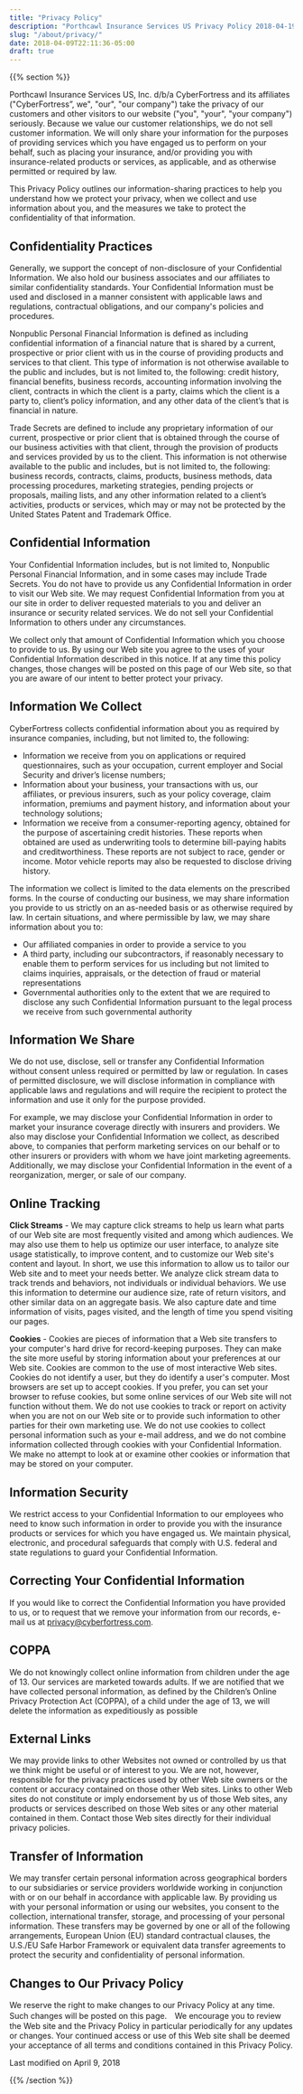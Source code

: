 ```yaml
---
title: "Privacy Policy"
description: "Porthcawl Insurance Services US Privacy Policy 2018-04-19"
slug: "/about/privacy/"
date: 2018-04-09T22:11:36-05:00
draft: true
---
```


{{% section %}}

Porthcawl Insurance Services US, Inc. d/b/a CyberFortress and its affiliates ("CyberFortress”, we", "our", "our company") take the privacy of our customers and other visitors to our website ("you", "your", "your company") seriously. Because we value our customer relationships, we do not sell customer information. We will only share your information for the purposes of providing services which you have engaged us to perform on your behalf, such as placing your insurance, and/or providing you with insurance-related products or services, as applicable, and as otherwise permitted or required by law.

This Privacy Policy outlines our information-sharing practices to help you understand how we protect your privacy, when we collect and use information about you, and the measures we take to protect the confidentiality of that information.
 
## Confidentiality Practices

Generally, we support the concept of non-disclosure of your Confidential Information. We also hold our business associates and our affiliates to similar confidentiality standards. Your Confidential Information must be used and disclosed in a manner consistent with applicable laws and regulations, contractual obligations, and our company's policies and procedures.

Nonpublic Personal Financial Information is defined as including confidential information of a financial nature that is shared by a current, prospective or prior client with us in the course of providing products and services to that client. This type of information is not otherwise available to the public and includes, but is not limited to, the following: credit history, financial benefits, business records, accounting information involving the client, contracts in which the client is a party, claims which the client is a party to, client’s policy information, and any other data of the client’s that is financial in nature.

Trade Secrets are defined to include any proprietary information of our current, prospective or prior client that is obtained through the course of our business activities with that client, through the provision of products and services provided by us to the client. This information is not otherwise available to the public and includes, but is not limited to, the following: business records, contracts, claims, products, business methods, data processing procedures, marketing strategies, pending projects or proposals, mailing lists, and any other information related to a client’s activities, products or services, which may or may not be protected by the United States Patent and Trademark Office.

## Confidential Information

Your Confidential Information includes, but is not limited to, Nonpublic Personal Financial Information, and in some cases may include Trade Secrets. You do not have to provide us any Confidential Information in order to visit our Web site. We may request Confidential Information from you at our site in order to deliver requested materials to you and deliver an insurance or security related services. We do not sell your Confidential Information to others under any circumstances.

We collect only that amount of Confidential Information which you choose to provide to us. By using our Web site you agree to the uses of your Confidential Information described in this notice. If at any time this policy changes, those changes will be posted on this page of our Web site, so that you are aware of our intent to better protect your privacy.
 
## Information We Collect 

CyberFortress collects confidential information about you as required by insurance companies, including, but not limited to, the following:

* Information we receive from you on applications or required questionnaires, such as your occupation, current employer and Social Security and driver’s license numbers;
* Information about your business,  your transactions with us, our affiliates, or previous insurers, such as your policy coverage, claim information, premiums and payment history, and information about your technology solutions;
* Information we receive from a consumer-reporting agency, obtained for the purpose of ascertaining credit histories. These reports when obtained are used as underwriting tools to determine bill-paying habits and creditworthiness. These reports are not subject to race, gender or income. Motor vehicle reports may also be requested to disclose driving history.

The information we collect is limited to the data elements on the prescribed forms. In the course of conducting our business, we may share information you provide to us strictly on an as-needed basis or as otherwise required by law. In certain situations, and where permissible by law, we may share information about you to:

* Our affiliated companies in order to provide a service to you
* A third party, including our subcontractors, if reasonably necessary to enable them to perform services for us including but not limited to claims inquiries, appraisals, or the detection of fraud or material representations
* Governmental authorities only to the extent that we are required to disclose any such Confidential Information pursuant to the legal process we receive from such governmental authority

## Information We Share

We do not use, disclose, sell or transfer any Confidential Information without consent unless required or permitted by law or regulation. In cases of permitted disclosure, we will disclose information in compliance with applicable laws and regulations and will require the recipient to protect the information and use it only for the purpose provided.

For example, we may disclose your Confidential Information in order to market your insurance coverage directly with insurers and providers. We also may disclose your Confidential Information we collect, as described above, to companies that perform marketing services on our behalf or to other insurers or providers with whom we have joint marketing agreements. Additionally, we may disclose your Confidential Information in the event of a reorganization, merger, or sale of our company.
 
## Online Tracking

**Click Streams** - We may capture click streams to help us learn what parts of our Web site are most frequently visited and among which audiences. We may also use them to help us optimize our user interface, to analyze site usage statistically, to improve content, and to customize our Web site's content and layout. In short, we use this information to allow us to tailor our Web site and to meet your needs better. We analyze click stream data to track trends and behaviors, not individuals or individual behaviors. We use this information to determine our audience size, rate of return visitors, and other similar data on an aggregate basis. We also capture date and time information of visits, pages visited, and the length of time you spend visiting our pages.

**Cookies** - Cookies are pieces of information that a Web site transfers to your computer's hard drive for record-keeping purposes. They can make the site more useful by storing information about your preferences at our Web site. Cookies are common to the use of most interactive Web sites. Cookies do not identify a user, but they do identify a user's computer. Most browsers are set up to accept cookies. If you prefer, you can set your browser to refuse cookies, but some online services of our Web site will not function without them.
We do not use cookies to track or report on activity when you are not on our Web site or to provide such information to other parties for their own marketing use. We do not use cookies to collect personal information such as your e-mail address, and we do not combine information collected through cookies with your Confidential Information. We make no attempt to look at or examine other cookies or information that may be stored on your computer.
 
## Information Security

We restrict access to your Confidential Information to our employees who need to know such information in order to provide you with the insurance products or services for which you have engaged us. We maintain physical, electronic, and procedural safeguards that comply with U.S. federal and state regulations to guard your Confidential Information. 
 
## Correcting Your Confidential Information

If you would like to correct the Confidential Information you have provided to us, or to request that we remove your information from our records, e-mail us at [privacy@cyberfortress.com](mailto:privacy@cyberfortress.com). 
 
## COPPA

We do not knowingly collect online information from children under the age of 13. Our services are marketed towards adults. If we are notified that we have collected personal information, as defined by the Children’s Online Privacy Protection Act (COPPA), of a child under the age of 13, we will delete the information as expeditiously as possible
 
## External Links

We may provide links to other Websites not owned or controlled by us that we think might be useful or of interest to you. We are not, however, responsible for the privacy practices used by other Web site owners or the content or accuracy contained on those other Web sites. Links to other Web sites do not constitute or imply endorsement by us of those Web sites, any products or services described on those Web sites or any other material contained in them. Contact those Web sites directly for their individual privacy policies.

## Transfer of Information

We may transfer certain personal information across geographical borders to our subsidiaries or service providers worldwide working in conjunction with or on our behalf in accordance with applicable law. By providing us with your personal information or using our websites, you consent to the collection, international transfer, storage, and processing of your personal information. These transfers may be governed by one or all of the following arrangements, European Union (EU) standard contractual clauses, the U.S./EU Safe Harbor Framework or equivalent data transfer agreements to protect the security and confidentiality of personal information.
 
## Changes to Our Privacy Policy

We reserve the right to make changes to our Privacy Policy at any time. Such changes will be posted on this page.　We encourage you to review the Web site and the Privacy Policy in particular periodically for any updates or changes. Your continued access or use of this Web site shall be deemed your acceptance of all terms and conditions contained in this Privacy Policy.

Last modified on April 9, 2018

{{% /section %}}
